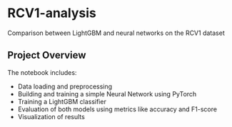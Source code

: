 # RCV1-analysis
Comparison between LightGBM and neural networks on the RCV1 dataset

## Project Overview

The notebook includes:
- Data loading and preprocessing
- Building and training a simple Neural Network using PyTorch
- Training a LightGBM classifier
- Evaluation of both models using metrics like accuracy and F1-score
- Visualization of results
